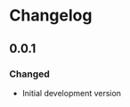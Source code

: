 <!--
SPDX-FileCopyrightText: 2022 Sveriges Television AB

SPDX-License-Identifier: MIT
-->

# Changelog

## 0.0.1
### Changed
- Initial development version